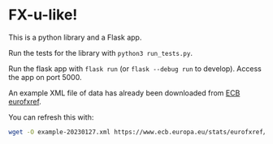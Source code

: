# FX-u-like!

This is a python library and a Flask app.

Run the tests for the library with `python3 run_tests.py`.

Run the flask app with `flask run` (or `flask --debug run` to develop).  Access the app on port 5000.

An example XML file of data has already been downloaded from [ECB eurofxref](https://www.ecb.europa.eu/stats/eurofxref/eurofxref-hist-90d.xml).

You can refresh this with:

```sh
wget -O example-20230127.xml https://www.ecb.europa.eu/stats/eurofxref/eurofxref-hist-90d.xml
```
